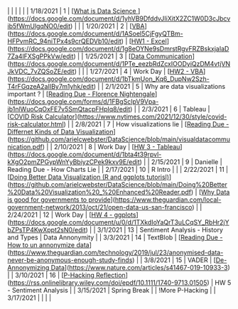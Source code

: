 |            |               |                                                                                                                                                                                       |                                                                                                                                                      |
| 1/18/2021  | 1             | [[What is Data Science ](https://docs.google.com/document/d/1yhVB9DfddvJIiXitX2ZC1W0D3cJbcvib5fWmUlgqNO0/edit)](https://docs.google.com/document/d/1yhVB9DfddvJIiXitX2ZC1W0D3cJbcvib5fWmUlgqNO0/edit) |                                                                                                                                                      |
| 1/20/2021  | 2             | [[VBA](https://docs.google.com/document/d/1ASoeI5CjFgyQTBm-HFPvmRC_94niTPx4s9crQEDVb10/edit)](https://docs.google.com/document/d/1ASoeI5CjFgyQTBm-HFPvmRC_94niTPx4s9crQEDVb10/edit)   | [[HW1 - Excel](https://docs.google.com/document/d/1g8eOYNe9sDmrstRgvFRZBskxjaIaD7Za4lFXSgPPkVw/edit)](https://docs.google.com/document/d/1g8eOYNe9sDmrstRgvFRZBskxjaIaD7Za4lFXSgPPkVw/edit) |
| 1/25/2021  | 3             | [[Data Communication](https://docs.google.com/document/d/1PTe_eezbRdZcxIOODyiQzDM4vtjVNJkVDC_7vZQSoZE/edit)](https://docs.google.com/document/d/1PTe_eezbRdZcxIOODyiQzDM4vtjVNJkVDC_7vZQSoZE/edit) |                                                                                                                                                      |
| 1/27/2021  | 4             | Work Day                                                                                                                                                                              | [[HW2 - VBA](https://docs.google.com/document/d/1bTkmUon_Kq6_DupNw2Szh-T4rFGqzeA2aIIBy7m1yhk/edit)](https://docs.google.com/document/d/1bTkmUon_Kq6_DupNw2Szh-T4rFGqzeA2aIIBy7m1yhk/edit) |
| 2/1/2021   | 5             | Why are data visualizations important ?                                                                                                                                               | [[Reading Due - Florence Nightengale](https://docs.google.com/forms/d/1FBgScIpV9Vpa-jb1nlWuoCqOxFE7v5SmQtacpFHpIq8/edit)](https://docs.google.com/forms/d/1FBgScIpV9Vpa-jb1nlWuoCqOxFE7v5SmQtacpFHpIq8/edit) |
| 2/3/2021   | 6             | Tableau                                                                                                                                                                               | [[COVID Risk Calculator](https://www.nytimes.com/2021/12/30/style/covid-risk-calculator.html)](https://www.nytimes.com/2021/12/30/style/covid-risk-calculator.html) |
| 2/8/2021   | 7             | How visualizations lie                                                                                                                                                                | [[Reading Due - Differnet Kinds of Data Visualization](https://github.com/arielcwebster/DataScience/blob/main/visualdatacommunication.pdf)](https://github.com/arielcwebster/DataScience/blob/main/visualdatacommunication.pdf) |
| 2/10/2021  | 8             | Work Day                                                                                                                                                                              | [[HW 3 - Tableau](https://docs.google.com/document/d/1bta4t39rpvl-kXgO2pmZPGypWnYyBbiyzCPek9kxv9E/edit)](https://docs.google.com/document/d/1bta4t39rpvl-kXgO2pmZPGypWnYyBbiyzCPek9kxv9E/edit) |
| 2/15/2021  | 9             | Danielle                                                                                                                                                                              | Reading Due - How Charts Lie                                                                                                                         |
| 2/17/2021  | 10            | R Intro                                                                                                                                                                               |                                                                                                                                                      |
| 2/22/2021  | 11            | [[Doing Better Data Visualization (R and ggplots tutorisl)](https://github.com/arielcwebster/DataScience/blob/main/Doing%20Better%20Data%20Visualization%20_%20Enhanced%20Reader.pdf)](https://github.com/arielcwebster/DataScience/blob/main/Doing%20Better%20Data%20Visualization%20_%20Enhanced%20Reader.pdf) | [[Why Data is good for governments to provide](https://www.theguardian.com/local-government-network/2013/oct/21/open-data-us-san-francisco)](https://www.theguardian.com/local-government-network/2013/oct/21/open-data-us-san-francisco) |
| 2/24/2021  | 12            | Work Day                                                                                                                                                                              | [[HW 4 - ggplots](https://docs.google.com/document/u/0/d/1TXkdIoYaQrT3uLCqSY_RbHr2jYbZPsTP4KwXppt2sN0/edit)](https://docs.google.com/document/u/0/d/1TXkdIoYaQrT3uLCqSY_RbHr2jYbZPsTP4KwXppt2sN0/edit) |
| 3/1/2021   | 13            | Sentiment Analysis - History and Types                                                                                                                                                | Data Annonymity                                                                                                                                      |
| 3/3/2021   | 14            | TextBlob                                                                                                                                                                              | [[Reading Due - How to un annonymize data](https://www.theguardian.com/technology/2019/jul/23/anonymised-data-never-be-anonymous-enough-study-finds)](https://www.theguardian.com/technology/2019/jul/23/anonymised-data-never-be-anonymous-enough-study-finds) |
| 3/8/2021   | 15            | VADER                                                                                                                                                                                 | [[De-Annonymizing Data](https://www.nature.com/articles/s41467-019-10933-3)](https://www.nature.com/articles/s41467-019-10933-3)                     |
| 3/10/2021  | 16            | [[P-Hacking Reflection](https://rss.onlinelibrary.wiley.com/doi/epdf/10.1111/1740-9713.01505)](https://rss.onlinelibrary.wiley.com/doi/epdf/10.1111/1740-9713.01505)                  | HW 5 - Sentiment Analysis                                                                                                                            |
| 3/15/2021  | Spring Break  |                                                                                                                                                                                       | !More P-Hacking                                                                                                                                      |
| 3/17/2021  |               |                                                                                                                                                                                       |                                                                                                                                                      |

